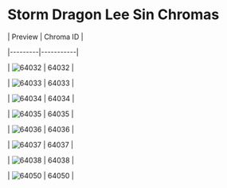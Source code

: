 # Storm Dragon Lee Sin Chromas


| Preview | Chroma ID |

|---------|-----------|

| ![64032](https://raw.communitydragon.org/latest/plugins/rcp-be-lol-game-data/global/default/v1/champion-chroma-images/64/64032.png) | 64032 |

| ![64033](https://raw.communitydragon.org/latest/plugins/rcp-be-lol-game-data/global/default/v1/champion-chroma-images/64/64033.png) | 64033 |

| ![64034](https://raw.communitydragon.org/latest/plugins/rcp-be-lol-game-data/global/default/v1/champion-chroma-images/64/64034.png) | 64034 |

| ![64035](https://raw.communitydragon.org/latest/plugins/rcp-be-lol-game-data/global/default/v1/champion-chroma-images/64/64035.png) | 64035 |

| ![64036](https://raw.communitydragon.org/latest/plugins/rcp-be-lol-game-data/global/default/v1/champion-chroma-images/64/64036.png) | 64036 |

| ![64037](https://raw.communitydragon.org/latest/plugins/rcp-be-lol-game-data/global/default/v1/champion-chroma-images/64/64037.png) | 64037 |

| ![64038](https://raw.communitydragon.org/latest/plugins/rcp-be-lol-game-data/global/default/v1/champion-chroma-images/64/64038.png) | 64038 |

| ![64050](https://raw.communitydragon.org/latest/plugins/rcp-be-lol-game-data/global/default/v1/champion-chroma-images/64/64050.png) | 64050 |